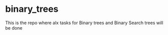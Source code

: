 # binary_trees
This is the repo where alx tasks for Binary trees and Binary Search trees will be done
